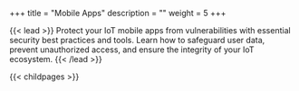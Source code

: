 +++
title = "Mobile Apps"
description = ""
weight = 5
+++


{{< lead >}}
Protect your IoT mobile apps from vulnerabilities with essential security best practices and tools. Learn how to safeguard user data, prevent unauthorized access, and ensure the integrity of your IoT ecosystem.
{{< /lead >}}

{{< childpages >}}